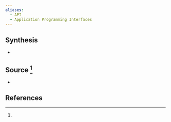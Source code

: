 ```yaml
---
aliases:
  - API
  - Application Programming Interfaces
---
```

## Synthesis
- 
## Source [^1]
- 
## References

[^1]: